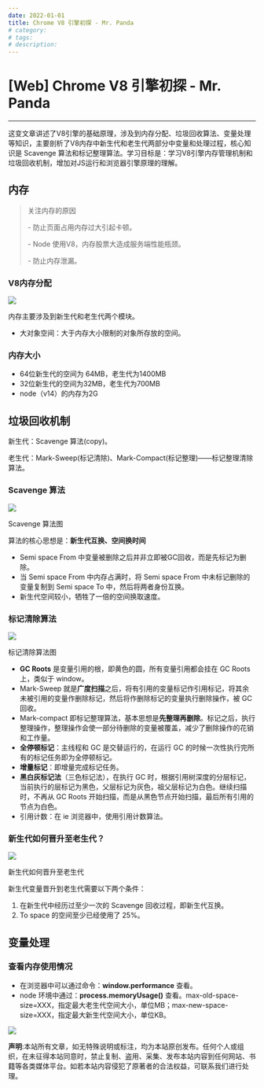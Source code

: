 ```yaml
---
date: 2022-01-01
title: Chrome V8 引擎初探 - Mr. Panda
# category: 
# tags: 
# description:
---
```


# [Web] Chrome V8 引擎初探 - Mr. Panda

---
这变文章讲述了V8引擎的基础原理，涉及到内存分配、垃圾回收算法、变量处理等知识，主要剖析了V8内存中新生代和老生代两部分中变量和处理过程，核心知识是 Scavenge 算法和标记整理算法。学习目标是：学习V8引擎内存管理机制和垃圾回收机制，增加对JS运行和浏览器引擎原理的理解。

## 内存

> 关注内存的原因
> 
> \- 防止页面占用内存过大引起卡顿。
> 
> \- Node 使用V8，内存股票大造成服务端性能瓶颈。
> 
> \- 防止内存泄漏。

### V8内存分配

![](https://www.jonsam.site/wp-content/uploads/2021/07/1626758434-image.png)

内存主要涉及到新生代和老生代两个模块。

-   大对象空间：大于内存大小限制的对象所存放的空间。

### 内存大小

-   64位新生代的空间为 64MB，老生代为1400MB
-   32位新生代的空间为32MB，老生代为700MB
-   node（v14）的内存为2G

## 垃圾回收机制

新生代：Scavenge 算法(copy)。

老生代：Mark-Sweep(标记清除)、Mark-Compact(标记整理)——标记整理清除算法。

### Scavenge 算法

![](https://www.jonsam.site/wp-content/uploads/2021/08/1628334781-image.png)

Scavenge 算法图

算法的核心思想是：**新生代互换、空间换时间**

-   Semi space From 中变量被删除之后并非立即被GC回收，而是先标记为删除。
-   当 Semi space From 中内存占满时，将 Semi space From 中未标记删除的变量复制到 Semi space To 中，然后将两者身份互换。
-   新生代空间较小，牺牲了一倍的空间换取速度。

### 标记清除算法

![](https://www.jonsam.site/wp-content/uploads/2021/08/1628335571-image.png)

标记清除算法图

-   **GC Roots** 是变量引用的根，即黄色的圆，所有变量引用都会挂在 GC Roots 上，类似于 window。
-   Mark-Sweep 就是**广度扫描**之后，将有引用的变量标记作引用标记，将其余未被引用的变量作删除标记，然后将作删除标记的变量执行删除操作，被 GC 回收。
-   Mark-compact 即标记整理算法，基本思想是**先整理再删除**。标记之后，执行整理操作，整理操作会使一部分待删除的变量被覆盖，减少了删除操作的花销和工作量。
-   **全停顿标记**：主线程和 GC 是交替运行的，在运行 GC 的时候一次性执行完所有的标记任务即为全停顿标记。
-   **增量标记**：即增量完成标记任务。
-   **黑白灰标记法**（三色标记法），在执行 GC 时，根据引用树深度的分层标记，当前执行的层标记为黑色，父层标记为灰色，祖父层标记为白色。继续扫描时，不再从 GC Roots 开始扫描，而是从黑色节点开始扫描，最后所有引用的节点为白色。
-   引用计数：在 ie 浏览器中，使用引用计数算法。

### 新生代如何晋升至老生代？

![](https://www.jonsam.site/wp-content/uploads/2021/08/1628337737-image.png)

新生代如何晋升至老生代

新生代变量晋升到老生代需要以下两个条件：

1.  在新生代中经历过至少一次的 Scavenge 回收过程，即新生代互换。
2.  To space 的空间至少已经使用了 25%。

## 变量处理

### 查看内存使用情况

-   在浏览器中可以通过命令：**window.performance** 查看。
-   node 环境中通过：**process.memoryUsage()** 查看。max-old-space-size=XXX，指定最大老生代空间大小，单位MB；max-new-space-size=XXX，指定最大新生代空间大小，单位KB。

![](https://www.jonsam.site/wp-content/uploads/2021/08/1628338454-image.png)

**声明**:本站所有文章，如无特殊说明或标注，均为本站原创发布。任何个人或组织，在未征得本站同意时，禁止复制、盗用、采集、发布本站内容到任何网站、书籍等各类媒体平台。如若本站内容侵犯了原著者的合法权益，可联系我们进行处理。
